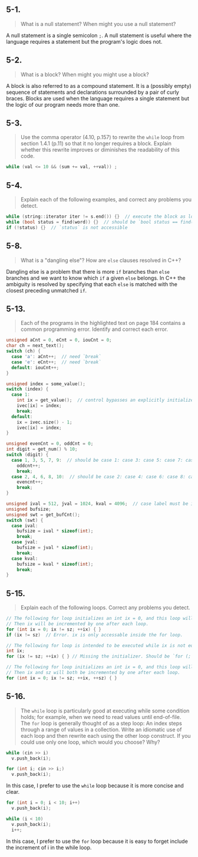 ## 5-1.
>What is a null statement? When might you use a null statement?

A null statement is a single semicolon `;`. A null statement is useful where the language requires a statement but the program's logic does not.

## 5-2.
>What is a block? When might you might use a block?

A block is also referred to as a compound statement. It is a (possibly empty) sequence of statements and declarations surrounded by a pair of curly braces. Blocks are used when the language requires a single statement but the logic of our program needs more than one.

## 5-3.
>Use the comma operator (4.10, p.157) to rewrite the `while` loop from section 1.4.1 (p.11) so that it no longer requires a block. Explain whether this rewrite improves or diminishes the readability of this code.

```cpp
while (val <= 10 && (sum += val, ++val)) ;
```

## 5-4.
>Explain each of the following examples, and correct any problems you detect.
```cpp
while (string::iterator iter != s.end()) {}  // execute the block as long as iter is at the end of s
while (bool status = find(word)) {}  // should be `bool status == find(word)`
if (!status) {}  // `status` is not accessible
```

## 5-8.
>What is a "dangling else"? How are `else` clauses resolved in C++?

Dangling else is a problem that there is more `if` branches than `else` branches and we want to know which `if` a given `else` belongs.
In C++ the ambiguity is resolved by specifying that each `else` is matched with the closest preceding unmatched `if`.

## 5-13.
>Each of the programs in the highlighted text on page 184 contains a common programming error. Identify and correct each error.
```cpp
unsigned aCnt = 0, eCnt = 0, iouCnt = 0;
char ch = next_text();
switch (ch) {
  case 'a': aCnt++;  // need `break`
  case 'e': eCnt++;  // need `break`
  default: iouCnt++;
}

unsigned index = some_value();
switch (index) {
  case 1:
    int ix = get_value();  // control bypasses an explicitly initialized variable
    ivec[ix] = index;
    break;
  default:
    ix = ivec.size() - 1;
    ivec[ix] = index;
}

unsigned evenCnt = 0, oddCnt = 0;
int digit = get_num() % 10;
switch (digit) {
  case 1, 3, 5, 7, 9:  // should be case 1: case 3: case 5: case 7: case 9:
    oddcnt++;
    break;
  case 2, 4, 6, 8, 10:  // should be case 2: case 4: case 6: case 8: case 10:
    evencnt++;
    break;
}

unsigned ival = 512, jval = 1024, kval = 4096;  // case label must be integral const expression, change to `constexpr unsigned ival = 512, jval = 1024, kval = 4096;`
unsigned bufsize;
unsigned swt = get_bufCnt();
switch (swt) {
  case ival:
    bufsize = ival * sizeof(int);
    break;
  case jval:
    bufsize = jval * sizeof(int);
    break;
  case kval:
    bufsize = kval * sizeof(int);
    break;
}
```

## 5-15.
>Explain each of the following loops. Correct any problems you detect.
```cpp
// The following for loop initializes an int ix = 0, and this loop will be executed as long as ix is not equal to sz.
// Then ix will be incremented by one after each loop.
for (int ix = 0; ix != sz; ++ix) { }
if (ix != sz)  // Error. ix is only accessable inside the for loop.

// The following for loop is intended to be executed while ix is not equal to sz. But the initializer is missing.
int ix;
for (ix != sz; ++ix) { } // Missing the initializer. Should be `for (; ix != sz; ++ix)`

// The following for loop initializes an int ix = 0, and this loop will be executed as long as ix is not equal to sz.
// Then ix and sz will both be incremented by one after each loop.
for (int ix = 0; ix != sz; ++ix, ++sz) { }
```

## 5-16.
>The `while` loop is particularly good at executing while some condition holds; for example, when we need to read values until end-of-file. The `for` loop is generally thought of as a step loop: An index steps through a range of values in a collection. Write an idiomatic use of each loop and then rewrite each using the other loop construct. If you could use only one loop, which would you choose? Why?

```cpp
while (cin >> i)
  v.push_back(i);

for (int i; cin >> i;)
  v.push_back(i);
```
In this case, I prefer to use the `while` loop because it is more concise and clear.

```cpp
for (int i = 0; i < 10; i++)
  v.push_back(i);

while (i < 10)
  v.push_back(i);
  i++;
```
In this case, I prefer to use the `for` loop because it is easy to forget include the increment of i in the while loop.


